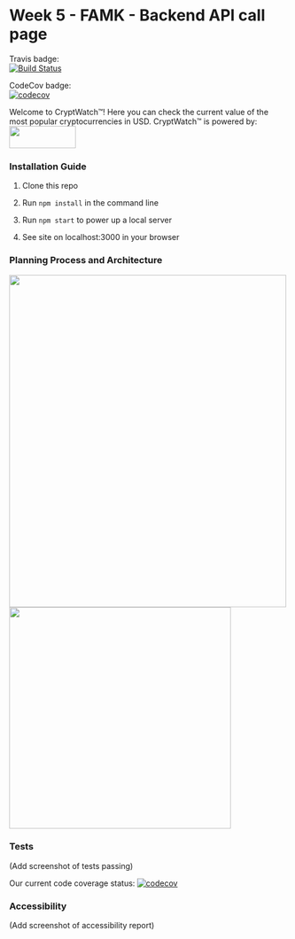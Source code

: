 # Week 5 - FAMK - Backend API call page

Travis badge:  
[![Build Status](https://travis-ci.com/fac18/week5-famk-backend-api.svg?branch=master)](https://travis-ci.com/fac18/week5-famk-backend-api)

CodeCov badge:  
[![codecov](https://codecov.io/gh/fac18/week5-famk-backend-api/branch/master/graph/badge.svg)](https://codecov.io/gh/fac18/week5-famk-backend-api)


Welcome to CryptWatch™!  Here you can check the current value of the most popular cryptocurrencies in USD.  CryptWatch™ is powered by:
<img src="https://imgur.com/h3vwxjT.jpg" width="120" height="40">


### Installation Guide

1. Clone this repo

2. Run `npm install` in the command line

3. Run `npm start` to power up a local server

4. See site on localhost:3000 in your browser


### Planning Process and Architecture

<img src="https://i.imgur.com/yARMsii.jpg" width="500" height="600">
<img src="https://i.imgur.com/VBFJqiW.jpg" width="400" height="400">

### Tests

(Add screenshot of tests passing)

Our current code coverage status: [![codecov](https://codecov.io/gh/fac18/week5-famk-backend-api/branch/master/graph/badge.svg)](https://codecov.io/gh/fac18/week5-famk-backend-api)

### Accessibility

(Add screenshot of accessibility report)

